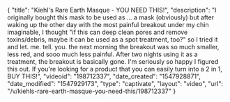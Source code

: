 {
    "title": "Kiehl's Rare Earth Masque - YOU NEED THIS!",
    "description": "I originally bought this mask to be used as ... a mask (obviously) but after waking up the other day with the most painful breakout under my chin imaginable, I thought \"if this can deep clean pores and remove toxins\/debris, maybe it can be used as a spot treatment, too?\" so I tried it and let. me. tell. you. the next morning the breakout was so much smaller, less red, and sooo much less painful. After two nights using it as a treatment, the breakout is basically gone. I'm seriously so happy I figured this out. If you're looking for a product that you can easily turn into a 2 in 1, BUY THIS!",
    "videoid": "198712337",
    "date_created": "1547928871",
    "date_modified": "1547929173",
    "type": "captivate",
    "layout": "video",
    "url": "\/v\/kiehls-rare-earth-masque-you-need-this\/198712337"
}